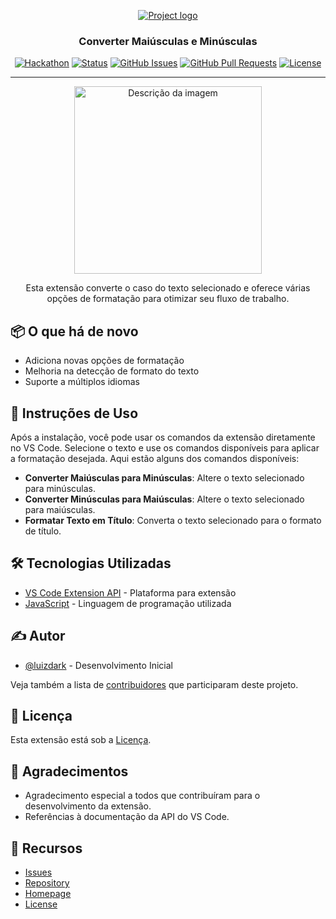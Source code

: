 <p align="center">
  <a href="https://github.com/lauro17/converter-texto-main" rel="noopener">
    <img src="https://github.com/lauro17/converter-texto-main/raw/main/assets/Print/banner1.jpeg" alt="Project logo">
  </a>
</p>

<h3 align="center">Converter Maiúsculas e Minúsculas</h3>

<div align="center">

[![Hackathon](https://img.shields.io/badge/hackathon-name-orange.svg)](http://hackathon.url.com)
[![Status](https://img.shields.io/badge/status-active-success.svg)]()
[![GitHub Issues](https://img.shields.io/github/issues/lauro17/converter-texto.svg)](https://github.com/lauro17/converter-texto/issues)
[![GitHub Pull Requests](https://img.shields.io/github/issues-pr/lauro17/converter-texto.svg)](https://github.com/lauro17/converter-texto/pulls)
[![License](https://img.shields.io/badge/license-MIT-blue.svg)](LICENSE.md)

</div>

---

<p align="center">
  <img src="https://github.com/lauro17/converter-texto-main/raw/main/assets/Print/print-1.jpeg" alt="Descrição da imagem" width="300" />
</p>


<p align="center">Esta extensão converte o caso do texto selecionado e oferece várias opções de formatação para otimizar seu fluxo de trabalho.</p>

## 📦 O que há de novo

- Adiciona novas opções de formatação
- Melhoria na detecção de formato do texto
- Suporte a múltiplos idiomas

## 🔧 Instruções de Uso

Após a instalação, você pode usar os comandos da extensão diretamente no VS Code. Selecione o texto e use os comandos disponíveis para aplicar a formatação desejada. Aqui estão alguns dos comandos disponíveis:

- **Converter Maiúsculas para Minúsculas**: Altere o texto selecionado para minúsculas.
- **Converter Minúsculas para Maiúsculas**: Altere o texto selecionado para maiúsculas.
- **Formatar Texto em Título**: Converta o texto selecionado para o formato de título.

## 🛠️ Tecnologias Utilizadas

- [VS Code Extension API](https://code.visualstudio.com/api) - Plataforma para extensão
- [JavaScript](https://developer.mozilla.org/en-US/docs/Web/JavaScript) - Linguagem de programação utilizada

## ✍️ Autor

- [@luizdark](https://github.com/lauro17) - Desenvolvimento Inicial

Veja também a lista de [contribuidores](https://github.com/lauro17/converter-texto/contributors) que participaram deste projeto.

## 📜 Licença

Esta extensão está sob a [Licença](LICENSE.md).

## 📝 Agradecimentos

- Agradecimento especial a todos que contribuíram para o desenvolvimento da extensão.
- Referências à documentação da API do VS Code.

## 📂 Recursos

- [Issues](https://github.com/lauro17/converter-texto/issues)
- [Repository](https://github.com/lauro17/converter-texto)
- [Homepage](https://marketplace.visualstudio.com/items?itemName=luizdark.converter-texto)
- [License](LICENSE.md)
